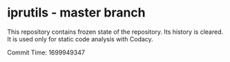 # iprutils - master branch

This repository contains frozen state of the repository.
Its history is cleared. It is used only for static code
analysis with Codacy.

Commit Time: 1699949347